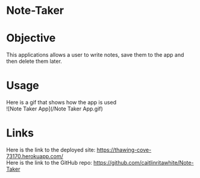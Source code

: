# Note-Taker

# Objective
This applications allows a user to write notes, save them to the app and then delete them later. 

# Usage
Here is a gif that shows how the app is used  
![Note Taker App](/Note Taker App.gif)

# Links
Here is the link to the deployed site: https://thawing-cove-73170.herokuapp.com/  
Here is the link to the GitHub repo: https://github.com/caitlinritawhite/Note-Taker

